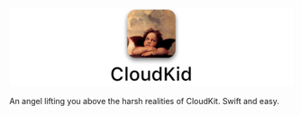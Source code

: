 ![](Header/Header.jpg)

An angel lifting you above the harsh realities of CloudKit. Swift and easy.
